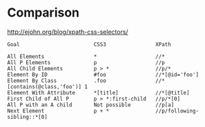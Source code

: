 # Comparison

http://ejohn.org/blog/xpath-css-selectors/

    Goal                        CSS3                XPath

    All Elements	            *	                //*
    All P Elements	            p	                //p
    All Child Elements	        p > *	            //p/*
    Element By ID	            #foo	            //*[@id='foo']
    Element By Class	        .foo	            //*[contains(@class,'foo')] 1
    Element With Attribute	    *[title]	        //*[@title]
    First Child of All P	    p > *:first-child	//p/*[0]
    All P with an A child	    Not possible	    //p[a]
    Next Element	            p + *	            //p/following-sibling::*[0]
